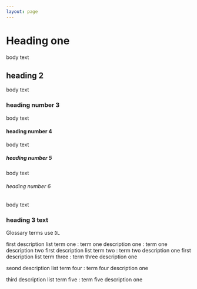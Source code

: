 ```yaml
---
layout: page
---
```

# Heading one

body text

## heading 2

body text

### heading number 3

body text

#### heading number 4

body text

##### heading number 5

body text

###### heading number 6

body text

### heading 3 text

Glossary terms use `DL`

first description list term one 
: term one description one 
: term one  description two 
first description list term two 
: term two description one 
first description list term three 
: term three description one 

seond description list term four 
: term four description one 

third description list term five 
: term five description one 
